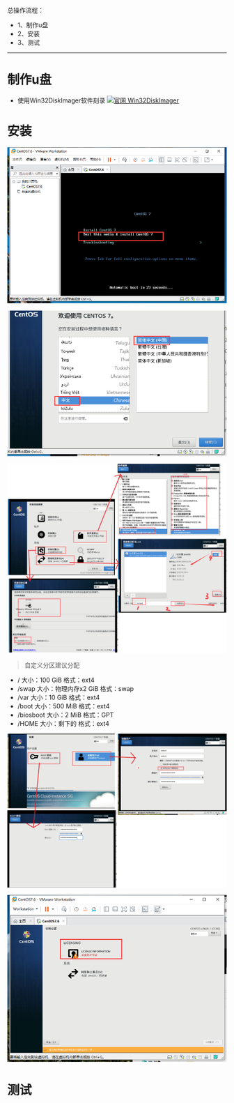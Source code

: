 总操作流程：
- 1、制作u盘
- 2、安装
- 3、测试

***

# 制作u盘

- 使用Win32DiskImager软件刻录
[![](https://img.shields.io/badge/官网-Win32DiskImager-red.svg "官网 Win32DiskImager")](https://sourceforge.net/projects/win32diskimager/files/latest/download)


# 安装

![](image/1-1.png)

![](image/1-2.png)

![](image/1-3.png)

> 自定义分区建议分配

- / 大小：100 GiB 格式：ext4
- /swap 大小：物理内存x2 GiB 格式：swap
- /var 大小：10 GiB 格式：ext4
- /boot 大小：500 MiB 格式：ext4
- /biosboot 大小：2 MiB 格式：GPT
- /HOME 大小：剩下的 格式：ext4

![](image/1-4.png)

![](image/1-5.png)

# 测试


